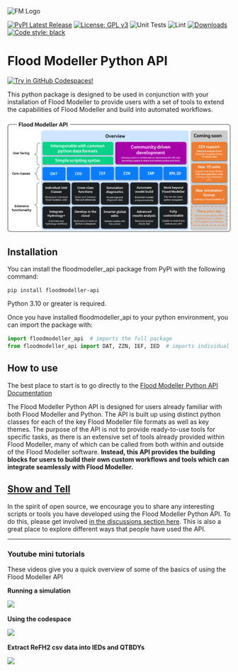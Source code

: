 <picture>
  <source media="(prefers-color-scheme: dark)" srcset="https://raw.githubusercontent.com/People-Places-Solutions/floodmodeller-api/main/docs/source/_static/flood-modeller-logo-hero-image-dark.png">
  <img alt="FM Logo" src="https://raw.githubusercontent.com/People-Places-Solutions/floodmodeller-api/main/docs/source/_static/flood-modeller-logo-hero-image.png">
</picture>


[![PyPI Latest Release](https://img.shields.io/pypi/v/floodmodeller-api.svg)](https://pypi.org/project/floodmodeller-api/)
[![License: GPL v3](https://img.shields.io/badge/License-GPLv3-blue.svg)](https://github.com/People-Places-Solutions/floodmodeller-api/blob/main/LICENSE.txt)
![Unit Tests](https://github.com/People-Places-Solutions/floodmodeller-api/actions/workflows/run_tests.yml/badge.svg)
![Lint](https://github.com/People-Places-Solutions/floodmodeller-api/actions/workflows/run_linters.yml/badge.svg)
[![Downloads](https://static.pepy.tech/personalized-badge/floodmodeller-api?period=month&units=international_system&left_color=black&right_color=orange&left_text=PyPI%20downloads%20per%20month)](https://pepy.tech/project/floodmodeller-api)
[![Code style: black](https://img.shields.io/badge/code%20style-black-000000.svg)](https://github.com/psf/black)



# Flood Modeller Python API
[![Try in GitHub Codespaces!](https://github.com/codespaces/badge.svg)](https://github.com/codespaces/new?hide_repo_select=true&repo=473959586&quickstart=1)

This python package is designed to be used in conjunction with your installation of Flood Modeller to provide users with a set of tools to extend the capabilities of Flood Modeller and build into automated workflows.

<picture>
  <source media="(prefers-color-scheme: dark)" srcset="https://raw.githubusercontent.com/People-Places-Solutions/floodmodeller-api/main/docs/source/getting_started/api_overview_dark.png">
  <img alt="API Overview" src="https://raw.githubusercontent.com/People-Places-Solutions/floodmodeller-api/main/docs/source/getting_started/api_overview.png">
</picture>

## Installation
You can install the floodmodeller_api package from PyPI with the following command:

```
pip install floodmodeller-api
```

Python 3.10 or greater is required.

Once you have installed floodmodeller_api to your python environment, you can import the package with:

```python
import floodmodeller_api  # imports the full package
from floodmodeller_api import DAT, ZZN, IEF, IED  # imports individual classes (recommended)
```
## How to use

The best place to start is to go directly to the [Flood Modeller Python API Documentation](https://api.floodmodeller.com/api/)

The Flood Modeller Python API is designed for users already familiar with both Flood Modeller and Python. The API is built up using distinct python classes for each of the key Flood Modeller file formats as well as key themes. The purpose of the API is not to provide ready-to-use tools for specific tasks, as there is an extensive set of tools already provided within Flood Modeller, many of which can be called from both within and outside of the Flood Modeller software. **Instead, this API provides the building blocks for users to build their own custom workflows and tools which can integrate seamlessly with Flood Modeller.**

## [Show and Tell](https://github.com/People-Places-Solutions/floodmodeller-api/discussions) 
In the spirit of open source, we encourage you to share any interesting scripts or tools you have developed using the Flood Modeller Python API. 
To do this, please get involved [in the discussions section here](https://github.com/People-Places-Solutions/floodmodeller-api/discussions). This
is also a great place to explore different ways that people have used the API.

--------------------

### Youtube mini tutorials
These videos give you a quick overview of some of the basics of using the Flood Modeller API

**Running a simulation**

<a href="https://www.youtube.com/watch?v=WfCNkC44shI?vq=1080p" target="_blank"><img src="https://github-production-user-asset-6210df.s3.amazonaws.com/56606086/253010465-8a714e5b-9364-4073-9af5-679dab0a8249.png" width="400"></a>

**Using the codespace**

<a href="https://www.youtube.com/watch?v=BWV3A7R0fbM?vq=1080p" target="_blank"><img src="https://github-production-user-asset-6210df.s3.amazonaws.com/56606086/257823093-545e0b61-4252-4ed3-8870-405fa869461d.png" width="400"></a>

**Extract ReFH2 csv data into IEDs and QTBDYs**

<a href="https://www.youtube.com/watch?v=E9JMQ2DKr0c?vq=1080p" target="_blank"><img src="https://github-production-user-asset-6210df.s3.amazonaws.com/56606086/257824500-39c991cd-8bad-4e08-bd39-0f26981d173b.png" width="400"></a>



